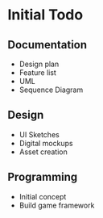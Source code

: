 # Initial Todo

## Documentation
* Design plan
* Feature list
* UML
*	Sequence Diagram

## Design
* UI Sketches
* Digital mockups
* Asset creation

## Programming
* Initial concept
* Build game framework